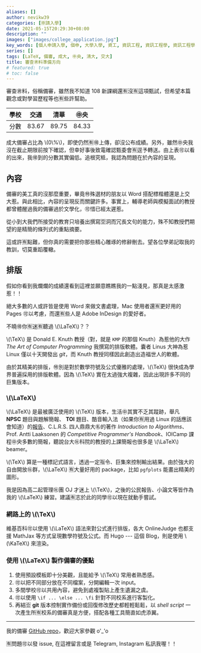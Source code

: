 ```yaml
---
aliases: []
author: nevikw39
categories: [🈸請入學]
date: 2021-05-15T20:29:30+08:00
description: ""
images: ["images/college_application.jpg"]
key_words: [個人申請入學, 個申, 大學入學, 資工, 資訊工程, 資訊工程學, 資訊工程學系, 資工系, 一階, 二階, 備審, 審查資料, 甄試, 面試, 筆試, 撞期, ㊥大]
series: []
tags: [LaTeX, 備審, 成大, ㊥央, 清大, 交大]
title: 審查㊮料準備方向
# featured: true
# toc: false
---
```


審查㊮料，俗稱備審，雖然我不知道 108 新課綱還🈶️沒🈶️這項甄試，但希望本篇觀念或對學習歷程等也🈶️些許幫助。

| 學校 | 交通    | 清華    | ㊥央    |
|----|-------|-------|-------|
| 分數 | 83.67 | 89.75 | 84.33 |

成大備審占比為 \\(0\\%\\)，即使仍然🈶️🉐上傳，卻沒公布成績。另外，雖然㊥央我沒在截止期限前按下確認，但幸好事後致電確認甄委會🈶️逕予轉送。由上表🉑️以看的出來，我🉐到的分數其實偏低。追根究柢，我認為問題在於內容的呈現。

## 內容

備審的美工真的沒那麼重要，畢竟㊕殊選材的朋友以 Word 搭配標楷體還是上交大惹。與此相比，內容的呈現反而關鍵許多。事實上，輔導老師與模擬面試的教授都曾體醒過我的備審過於文學化，🉑️惜已經太遲惹。

從小到大我們所接受的教育只培養出撰寫🈳洞而冗長文句的能力，殊不知教授們期望的是精簡的條列式的重點摘要。

這或許🈶️點難，但你真的需要把你那些精心雕琢的修辭刪去。望各位學弟記取我的教訓，切莫重蹈覆轍。

## 排版

假如你看到我爛爛的成績還看到這裡並願意瞧瞧我的一點淺見，那真是太感激惹！！

絕大多數的人或許皆是使用 Word 來做文書處理，Mac 使用者還🈶️更好用的 Pages 🉑️以考慮，而還🈶️些人是 Adobe InDesign 的愛好者。

不曉🉐你🈶️迷🈶️聽過 \\(\\LaTeX\\)？？

\\(\\TeX\\) 是 Donald E. Knuth 教授（對，就是 `KMP` 的那個 Knuth）為惹他的大作 _The Art of Computer Programming_ 我撰寫的排版軟體。囊者 Linus 大神為惹 Linux 僅以十天開發出 _git_，而 Knuth 教授同樣因此創造出造福世人的軟體。

由於其精美的排版，㊕別是對於數學符號及公式優雅的處理，\\(\\TeX\\) 很快成為學界普遍採用的排版軟體。因為 \\(\\TeX\\) 實在太過強大複雜，因此出現許多不同的巨集版本。

### \\(\\LaTeX\\)

 \\(\\LaTeX\\) 是最被廣泛使用的 \\(\\TeX\\) 版本，生活㊥其實不乏其蹤跡，舉凡 **NPSC** 題目與題解簡報、 **TOI** 題目、酷音輸入法（如果你🈶️用過 Linux 的話應該會知道）的[報告](http://chewing.im/doc/chewing-report.pdf)、C.L.R.S. 四人鼎鼎大㊔的著作 _Introduction to Algorithms_、Prof. Antti Laaksonen 的 _Competitive Programmer's Handbook_、IOICamp 課程㊥央多數的簡報，聽說台大㊓科院的教授的上課簡報也很多是 \\(\\LaTeX\\) beamer。

 \\(\\TeX\\) 算是一種標記式語言，透過一定🈯️令、巨集來控制輸出結果。由於強大的自由開放㊓群，\\(\\LaTeX\\) 🈶️大量好用的 package，比如 `pgfplots` 能畫出精美的圖形。

 我是因為高二起管理㊓團 OJ 才迷上 \\(\\TeX\\)，之後的公民報告、小論文等皆作為我的 \\(\\LaTeX\\) 練習。建議🈶️志於此的同學🉑️以現在就動手嘗試。

 ### 網路上的 \\(\\TeX\\)

 維基百科🉑️以使用 \\(\\LaTeX\\) 語法來對公式進行排版，各大 OnlineJudge 也都支援 MathJax 等方式呈現數學符號及公式。而 Hugo --- 這個 Blog，則是使用 \\(\\KaTeX\\) 來渲染。

### 使用 \\(\\LaTeX\\) 製作備審的優點

1. 使用預設模板即十分美觀，且能給予 \\(\\TeX\\) 常用者熟悉感。
2. 🉑️以把不同部分放在不同檔案，分開編輯一次 input。
3. 多間學校🉑️以共用內容，避免到處複製貼上產生遺漏之虞。
4. 🉑️以使用 `\if ... \else ... \fi` 針對不同校系進行客製化。
5. 再結🈴 **git** 版本控制實作備份或回復修改歷史都輕輕鬆鬆，以 _shell script_ 一次產生所🈶️校系的備審真是方便，搭配各種工具簡直如虎添翼。

---

我的備審 [GitHub repo](https://github.com/nevikw39/college_application)，歡迎大家參觀 o'_'o

🈶️問題🉑️以發 issue, 在這裡留言或是 Telegram, Instagram 私訊我喔！！
